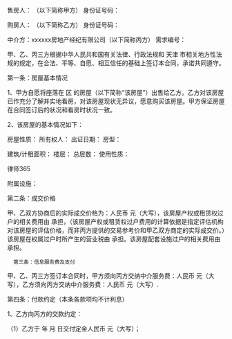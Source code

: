 
 售房人：                     （以下简称甲方）  身份证号码：
 
 购房人：                     （以下简称乙方）  身份证号码：
 
 中介方：xxxxxx房地产经纪有限公司（以下简称丙方） 需求编号：
 
 甲、乙、丙三方根据中华人民共和国有关法律、行政法规和
天津
市相关地方性法规的规定，在合法、平等、自愿、相互信任的基础上签订本合同，承诺共同遵守。
 
 第一条：房屋基本情况
 
 1、甲方自愿将座落在            区                                           的房屋（以下简称“该房屋”）出售给乙方。乙方对该房屋已作充分了解并实地看房，对该房屋现状无异议，愿意购买该房屋。甲方保证房屋在合同签订后的状况和看房时状况一致。
 
 2、该房屋的基本情况如下：
 
 房屋性质：             所有权人：            出证日期：                 房型：            
 
 建筑/计租面积：                     楼层：           总层数：         使用性质：           
 




 
律师365






 附属设施：                                                                                

 

 第二条：成交价格

 

 甲、乙双方协商后的实际成交价格为：人民币                         元（大写），该房屋产权或租赁权过户的相关费用由           承担，（该房屋产权或租赁权过户费用的计算依据是指定评估机构对该房屋的评估价格，而非丙方提供的交易参考价和甲乙双方商定的实际成交价。）该房屋在权属过户时所产生的营业税由           承担。该房屋配套设施过户的相关费用由           承担。

 

      第三条：信息服务费及支付

 

 甲、乙、丙三方签订本合同时，甲方须向丙方交纳中介服务费：人民币                    元（大写），乙方须向丙方交纳中介服务费：人民币                    元（大写）.

 

 第四条：付款约定（本条各款项均不计利息）

 

 1、乙方向丙方的交款约定：

 

 （1）乙方于       年     月     日交付定金人民币                               元（大写）； 


 

 
 
 
 
 
  


  
 

  


  


  
 
 
 
 

